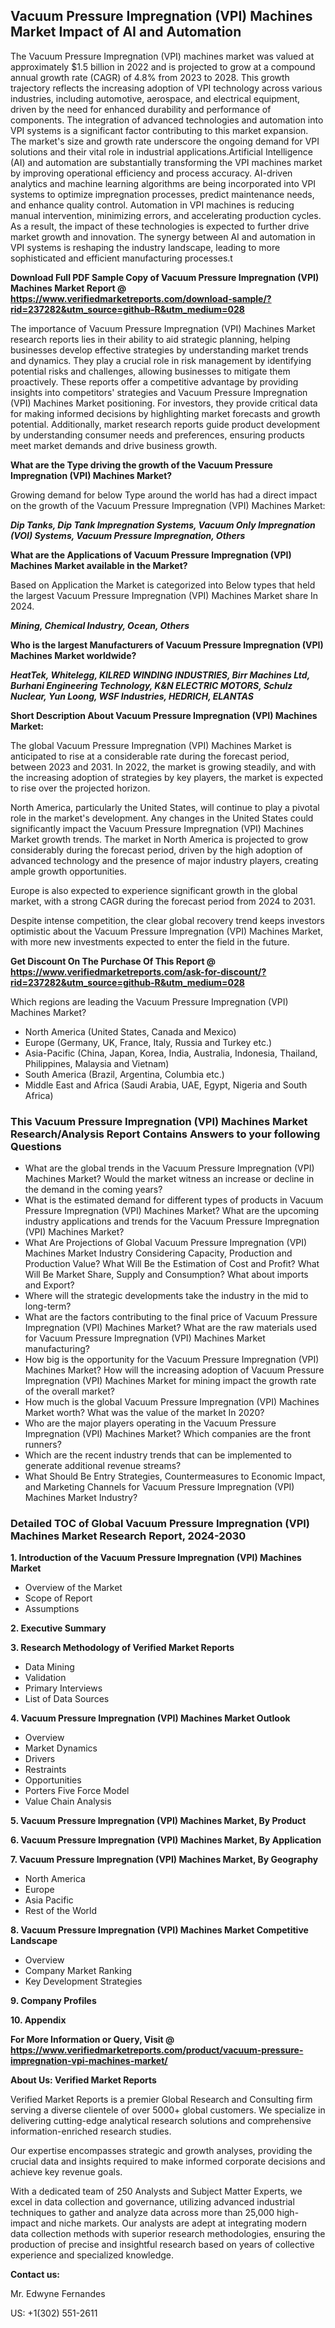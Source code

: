 <h2>Vacuum Pressure Impregnation (VPI) Machines Market Impact of AI and Automation</h2>The Vacuum Pressure Impregnation (VPI) machines market was valued at approximately $1.5 billion in 2022 and is projected to grow at a compound annual growth rate (CAGR) of 4.8% from 2023 to 2028. This growth trajectory reflects the increasing adoption of VPI technology across various industries, including automotive, aerospace, and electrical equipment, driven by the need for enhanced durability and performance of components. The integration of advanced technologies and automation into VPI systems is a significant factor contributing to this market expansion. The market's size and growth rate underscore the ongoing demand for VPI solutions and their vital role in industrial applications.Artificial Intelligence (AI) and automation are substantially transforming the VPI machines market by improving operational efficiency and process accuracy. AI-driven analytics and machine learning algorithms are being incorporated into VPI systems to optimize impregnation processes, predict maintenance needs, and enhance quality control. Automation in VPI machines is reducing manual intervention, minimizing errors, and accelerating production cycles. As a result, the impact of these technologies is expected to further drive market growth and innovation. The synergy between AI and automation in VPI systems is reshaping the industry landscape, leading to more sophisticated and efficient manufacturing processes.t</p><p id="" class=""><strong>Download Full PDF Sample Copy of Vacuum Pressure Impregnation (VPI) Machines Market Report @ <a href="https://www.verifiedmarketreports.com/download-sample/?rid=237282&utm_source=github-R&utm_medium=028" target="_blank">https://www.verifiedmarketreports.com/download-sample/?rid=237282&utm_source=github-R&utm_medium=028</a></strong></p><p>The importance of&nbsp;Vacuum Pressure Impregnation (VPI) Machines Market research reports lies in their ability to aid strategic planning, helping businesses develop effective strategies by understanding market trends and dynamics. They play a crucial role in risk management by identifying potential risks and challenges, allowing businesses to mitigate them proactively. These reports offer a competitive advantage by providing insights into competitors' strategies and Vacuum Pressure Impregnation (VPI) Machines Market positioning. For investors, they provide critical data for making informed decisions by highlighting market forecasts and growth potential. Additionally, market research reports guide product development by understanding consumer needs and preferences, ensuring products meet market demands and drive business growth.</p><p><strong>What are the&nbsp;Type driving the growth of the Vacuum Pressure Impregnation (VPI) Machines Market?</strong></p><p id="" class="">Growing demand for below Type around the world has had a direct impact on the growth of the Vacuum Pressure Impregnation (VPI) Machines Market:</p><em><strong>Dip Tanks, Dip Tank Impregnation Systems, Vacuum Only Impregnation (VOI) Systems, Vacuum Pressure Impregnation, Others</strong></em></p><strong>What are the&nbsp;Applications&nbsp;of Vacuum Pressure Impregnation (VPI) Machines Market available in the Market?</strong></p><p id="" class="">Based on Application the Market is categorized into Below types that held the largest Vacuum Pressure Impregnation (VPI) Machines Market share In 2024.</p><em><strong>Mining, Chemical Industry, Ocean, Others</strong></em></p><strong>Who is the largest Manufacturers of Vacuum Pressure Impregnation (VPI) Machines Market worldwide?</strong></p><p><em><strong>HeatTek, Whitelegg, KILRED WINDING INDUSTRIES, Birr Machines Ltd, Burhani Engineering Technology, K&N ELECTRIC MOTORS, Schulz Nuclear, Yun Loong, WSF Industries, HEDRICH, ELANTAS</strong></em></p><p id="" class=""><strong>Short Description About Vacuum Pressure Impregnation (VPI) Machines Market:</strong></p><p>The global Vacuum Pressure Impregnation (VPI) Machines Market is anticipated to rise at a considerable rate during the forecast period, between 2023 and 2031. In 2022, the market is growing steadily, and with the increasing adoption of strategies by key players, the market is expected to rise over the projected horizon.</p><p>North America, particularly the United States, will continue to play a pivotal role in the market's development. Any changes in the United States could significantly impact the Vacuum Pressure Impregnation (VPI) Machines Market growth trends. The market in North America is projected to grow considerably during the forecast period, driven by the high adoption of advanced technology and the presence of major industry players, creating ample growth opportunities.</p><p>Europe is also expected to experience significant growth in the global market, with a strong CAGR during the forecast period from 2024 to 2031.</p><p>Despite intense competition, the clear global recovery trend keeps investors optimistic about the Vacuum Pressure Impregnation (VPI) Machines Market, with more new investments expected to enter the field in the future.</p><p id="" class=""><strong>Get Discount On The Purchase Of This Report @ <a href="https://www.verifiedmarketreports.com/ask-for-discount/?rid=237282&utm_source=github-R&utm_medium=028" target="_blank">https://www.verifiedmarketreports.com/ask-for-discount/?rid=237282&utm_source=github-R&utm_medium=028</a></strong></p>Which regions are leading the Vacuum Pressure Impregnation (VPI) Machines Market?</p><ul><li>North America (United States, Canada and Mexico)</li><li>Europe (Germany, UK, France, Italy, Russia and Turkey etc.)</li><li>Asia-Pacific (China, Japan, Korea, India, Australia, Indonesia, Thailand, Philippines, Malaysia and Vietnam)</li><li>South America (Brazil, Argentina, Columbia etc.)</li><li>Middle East and Africa (Saudi Arabia, UAE, Egypt, Nigeria and South Africa)</li></ul><h3 id="" class="">This Vacuum Pressure Impregnation (VPI) Machines Market Research/Analysis Report Contains Answers to your following Questions</h3><ul><li>What are the global trends in the Vacuum Pressure Impregnation (VPI) Machines Market? Would the market witness an increase or decline in the demand in the coming years?</li><li>What is the estimated demand for different types of products in Vacuum Pressure Impregnation (VPI) Machines Market? What are the upcoming industry applications and trends for the Vacuum Pressure Impregnation (VPI) Machines Market?</li><li>What Are Projections of Global Vacuum Pressure Impregnation (VPI) Machines Market Industry Considering Capacity, Production and Production Value? What Will Be the Estimation of Cost and Profit? What Will Be Market Share, Supply and Consumption? What about imports and Export?</li><li>Where will the strategic developments take the industry in the mid to long-term?</li><li>What are the factors contributing to the final price of Vacuum Pressure Impregnation (VPI) Machines Market? What are the raw materials used for Vacuum Pressure Impregnation (VPI) Machines Market manufacturing?</li><li>How big is the opportunity for the Vacuum Pressure Impregnation (VPI) Machines Market? How will the increasing adoption of Vacuum Pressure Impregnation (VPI) Machines Market for mining impact the growth rate of the overall market?</li><li>How much is the global Vacuum Pressure Impregnation (VPI) Machines Market worth? What was the value of the market In 2020?</li><li>Who are the major players operating in the Vacuum Pressure Impregnation (VPI) Machines Market? Which companies are the front runners?</li><li>Which are the recent industry trends that can be implemented to generate additional revenue streams?</li><li>What Should Be Entry Strategies, Countermeasures to Economic Impact, and Marketing Channels for Vacuum Pressure Impregnation (VPI) Machines Market Industry?</li></ul><h3 id="" class="">Detailed TOC of Global Vacuum Pressure Impregnation (VPI) Machines Market Research Report, 2024-2030</h3><p id="" class=""><strong>1. Introduction of the Vacuum Pressure Impregnation (VPI) Machines Market</strong></p><ul><li>Overview of the Market</li><li>Scope of Report</li><li>Assumptions</li></ul><p id="" class=""><strong>2. Executive Summary</strong></p><p id="" class=""><strong>3. Research Methodology of Verified Market Reports</strong></p><ul><li>Data Mining</li><li>Validation</li><li>Primary Interviews</li><li>List of Data Sources</li></ul><p id="" class=""><strong>4. Vacuum Pressure Impregnation (VPI) Machines Market Outlook</strong></p><ul><li>Overview</li><li>Market Dynamics</li><li>Drivers</li><li>Restraints</li><li>Opportunities</li><li>Porters Five Force Model</li><li>Value Chain Analysis</li></ul><p id="" class=""><strong>5. Vacuum Pressure Impregnation (VPI) Machines Market, By Product</strong></p><p id="" class=""><strong>6. Vacuum Pressure Impregnation (VPI) Machines Market, By Application</strong></p><p id="" class=""><strong>7. Vacuum Pressure Impregnation (VPI) Machines Market, By Geography</strong></p><ul><li>North America</li><li>Europe</li><li>Asia Pacific</li><li>Rest of the World</li></ul><p id="" class=""><strong>8. Vacuum Pressure Impregnation (VPI) Machines Market Competitive Landscape</strong></p><ul><li>Overview</li><li>Company Market Ranking</li><li>Key Development Strategies</li></ul><p id="" class=""><strong>9. Company Profiles</strong></p><p id="" class=""><strong>10. Appendix</strong></p><p id="" class=""><strong>For More Information or Query, Visit @ <a href="https://www.verifiedmarketreports.com/product/vacuum-pressure-impregnation-vpi-machines-market/" target="_blank">https://www.verifiedmarketreports.com/product/vacuum-pressure-impregnation-vpi-machines-market/</a></strong></p><p id="" class=""><strong>About Us: Verified Market Reports</strong></p><p id="" class="">Verified Market Reports is a premier Global Research and Consulting firm serving a diverse clientele of over 5000+ global customers. We specialize in delivering cutting-edge analytical research solutions and comprehensive information-enriched research studies.</p><p id="" class="">Our expertise encompasses strategic and growth analyses, providing the crucial data and insights required to make informed corporate decisions and achieve key revenue goals.</p><p id="" class="">With a dedicated team of 250 Analysts and Subject Matter Experts, we excel in data collection and governance, utilizing advanced industrial techniques to gather and analyze data across more than 25,000 high-impact and niche markets. Our analysts are adept at integrating modern data collection methods with superior research methodologies, ensuring the production of precise and insightful research based on years of collective experience and specialized knowledge.</p><p id="" class=""><strong>Contact us:</strong></p><p id="" class="">Mr. Edwyne Fernandes</p><p id="" class="">US: +1(302) 551-2611</p>